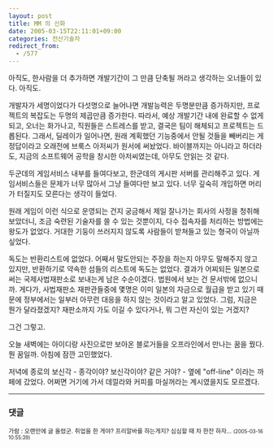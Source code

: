 ```yaml
---
layout: post
title: MM 의 신화
date: 2005-03-15T22:11:01+09:00
categories: 전산기술자
redirect_from:
  - /577
---
```


아직도, 한사람을 더 추가하면 개발기간이 그 만큼 단축될 꺼라고 생각하는 오너들이 있다. 아직도.

개발자가 세명이었다가 다섯명으로 늘어나면 개발능력은 두명분만큼 증가하지만, 프로젝트의 복잡도는 두명의 제곱만큼 증가한다. 따라서, 예상 개발기간 내에 완료할 수 없게 되고, 오너는 화가나고, 직원들은 스트레스를 받고, 결국은 팀이 해체되고 프로젝트는 드롭된다. 그래서, 딜레이가 일어나면, 원래 계획했던 기능중에서 안될 것들을 빼버리는 게 정답이라고 오래전에 브룩스 아저씨가 원서에 써놨었다. 바이블까지는 아니라고 하더라도, 지금의 소프트웨어 공학을 창시한 아저씨였는데, 아무도 안읽는 것 같다.

두군데의 게임서비스 내부를 들여다보고, 한군데의 게시판 서버를 관리해주고 있다. 게임서비스들은 문제가 너무 많아서 그냥 들여다만 보고 있다. 너무 깊숙히 개입하면 머리가 터질지도 모른다는 생각이 들었다.

원래 게임이 이런 식으로 운영되는 건지 궁금해서 제일 잘나가는 회사의 사정을 청취해보았더니, 조금 숙련된 기술자를 쓸 수 있는 것뿐이지, 다수 접속자를 처리하는 방법에는 왕도가 없었다. 거대한 기둥이 쓰러지지 않도록 사람들이 받쳐들고 있는 형국이 아닐까 싶었다.

독도는 반환리스트에 없었다. 어째서 말도안되는 주장을 하는지 아무도 말해주지 않고 있지만, 반환하기로 약속한 섬들의 리스트에 독도는 없었다. 결과가 어찌되든 일본으로써는 국제사법재판소로 보내는게 남은 수순이겠다. 법원에서 보는 건 문서밖에 없으니까. 게다가, 사법재판소 재판관들중에 몇명은 이미 일본의 자금으로 월급을 받고 있기 때문에 정부에서는 일부러 아무런 대응을 하지 않는 것이라고 알고 있었다. 그럼, 지금은 뭔가 달라졌겠지? 재판소까지 가도 이길 수 있다거나, 뭐 그런 자신이 있는 거겠지?

그건 그렇고.

오늘 새벽에는 아이디랑 사진으로만 보아온 블로거들을 오프라인에서 만나는 꿈을 꿨다. 뭔 꿈일까. 아침에 잠깐 고민했었다.

저녁에 종로의 보신각 - 종각이야? 보신각이야? 같은 거야? - 옆에 "off-line" 이라는 까페에 갔었다. 어쩌면 거기에 가서 데낄라와 커피를 마실꺼라는 계시였을지도 모르겠다.

* * *

### 댓글



<!--- cmt:990 --->
<!--- mail: --->
<!--- parent:0 --->

<small>가람 : 오랜만에 글 올렸군. 취업을 한 게야? 프리알바를 하는게지? 심심할 때 차 한잔 하자... <small>(2005-03-16 10:55:39)</small></small>

